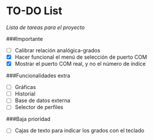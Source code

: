 TO-DO List
==========

*Lista de tareas para el proyecto*

###Importante
- [ ] Calibrar relación analógica-grados
- [x] Hacer funcional el menú de selección de puerto COM
- [x] Mostrar el puerto COM real, y no el número de índice

###Funcionalidades extra
- [ ] Gráficas
- [ ] Historial
- [ ] Base de datos externa
- [ ] Selector de perfiles

###Baja prioridad
- [ ] Cajas de texto para indicar los grados con el teclado
